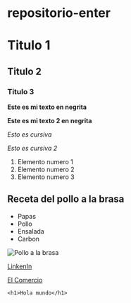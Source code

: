 # repositorio-enter
# Titulo 1
## Titulo 2
### Titulo 3

**Este es mi texto en negrita**

__Este es mi texto 2 en negrita__

*Esto es cursiva*

_Esto es cursiva 2_

1. Elemento numero 1
2. Elemento numero 2
3. Elemento numero 3

## Receta del pollo a la brasa

- Papas
- Pollo
- Ensalada
- Carbon

![Pollo a la brasa](https://www.comida-peruana.com/base/stock/Recipe/pollo-a-la-brasa/pollo-a-la-brasa_web.jpg.webp)

[LinkenIn](https://www.linkedin.com/in/arnoldgallegos/)

[El Comercio](https://elcomercio.pe/)

```
<h1>Hola mundo</h1>
```

